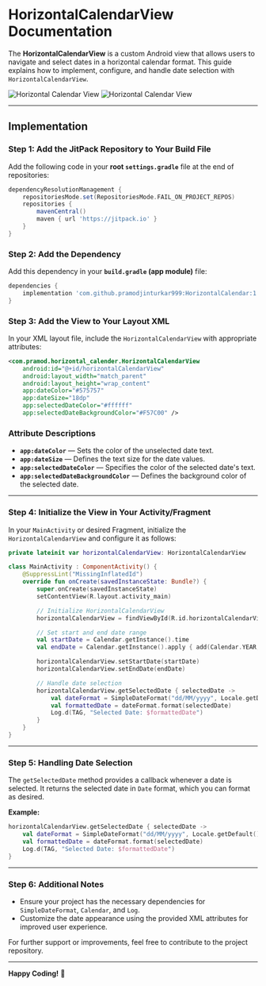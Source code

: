 # HorizontalCalendarView Documentation

The **HorizontalCalendarView** is a custom Android view that allows users to navigate and select dates in a horizontal calendar format. This guide explains how to implement, configure, and handle date selection with `HorizontalCalendarView`.


![Horizontal Calendar View](assets/screen_2.png)
![Horizontal Calendar View](assets/screen_1.png)

---

## Implementation

### Step 1: Add the JitPack Repository to Your Build File
Add the following code in your **root `settings.gradle`** file at the end of repositories:

```gradle
dependencyResolutionManagement {
    repositoriesMode.set(RepositoriesMode.FAIL_ON_PROJECT_REPOS)
    repositories {
        mavenCentral()
        maven { url 'https://jitpack.io' }
    }
}
```

### Step 2: Add the Dependency
Add this dependency in your **`build.gradle` (app module)** file:

```gradle
dependencies {
    implementation 'com.github.pramodjinturkar999:HorizontalCalendar:1.0.1'
}
```

### Step 3: Add the View to Your Layout XML
In your XML layout file, include the `HorizontalCalendarView` with appropriate attributes:

```xml
<com.pramod.horizontal_calender.HorizontalCalendarView
    android:id="@+id/horizontalCalendarView"
    android:layout_width="match_parent"
    android:layout_height="wrap_content"
    app:dateColor="#575757"
    app:dateSize="18dp"
    app:selectedDateColor="#ffffff"
    app:selectedDateBackgroundColor="#F57C00" />
```

### Attribute Descriptions
- **`app:dateColor`** — Sets the color of the unselected date text.
- **`app:dateSize`** — Defines the text size for the date values.
- **`app:selectedDateColor`** — Specifies the color of the selected date's text.
- **`app:selectedDateBackgroundColor`** — Defines the background color of the selected date.

---

### Step 4: Initialize the View in Your Activity/Fragment
In your `MainActivity` or desired Fragment, initialize the `HorizontalCalendarView` and configure it as follows:

```kotlin
private lateinit var horizontalCalendarView: HorizontalCalendarView

class MainActivity : ComponentActivity() {
    @SuppressLint("MissingInflatedId")
    override fun onCreate(savedInstanceState: Bundle?) {
        super.onCreate(savedInstanceState)
        setContentView(R.layout.activity_main)

        // Initialize HorizontalCalendarView
        horizontalCalendarView = findViewById(R.id.horizontalCalendarView)

        // Set start and end date range
        val startDate = Calendar.getInstance().time
        val endDate = Calendar.getInstance().apply { add(Calendar.YEAR, 1) }.time

        horizontalCalendarView.setStartDate(startDate)
        horizontalCalendarView.setEndDate(endDate)

        // Handle date selection
        horizontalCalendarView.getSelectedDate { selectedDate ->
            val dateFormat = SimpleDateFormat("dd/MM/yyyy", Locale.getDefault())
            val formattedDate = dateFormat.format(selectedDate)
            Log.d(TAG, "Selected Date: $formattedDate")
        }
    }
}
```

---

### Step 5: Handling Date Selection
The `getSelectedDate` method provides a callback whenever a date is selected. It returns the selected date in `Date` format, which you can format as desired.

**Example:**

```kotlin
horizontalCalendarView.getSelectedDate { selectedDate ->
    val dateFormat = SimpleDateFormat("dd/MM/yyyy", Locale.getDefault())
    val formattedDate = dateFormat.format(selectedDate)
    Log.d(TAG, "Selected Date: $formattedDate")
}
```

---

### Step 6: Additional Notes
- Ensure your project has the necessary dependencies for `SimpleDateFormat`, `Calendar`, and `Log`.
- Customize the date appearance using the provided XML attributes for improved user experience.

For further support or improvements, feel free to contribute to the project repository.

---
**Happy Coding!** 🚀

